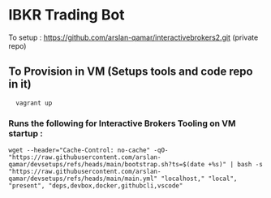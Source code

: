 # IBKR Trading Bot
To setup : https://github.com/arslan-qamar/interactivebrokers2.git (private repo)

## To Provision in VM (Setups tools and code repo in it)
```shell
  vagrant up
```


### Runs the following for Interactive Brokers Tooling on VM startup : 
`wget --header="Cache-Control: no-cache" -qO- "https://raw.githubusercontent.com/arslan-qamar/devsetups/refs/heads/main/bootstrap.sh?ts=$(date +%s)" | bash -s "https://raw.githubusercontent.com/arslan-qamar/devsetups/refs/heads/main/main.yml" "localhost," "local", "present", "deps,devbox,docker,githubcli,vscode"`
